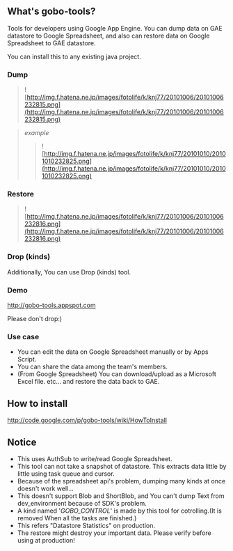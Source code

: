 ## What's gobo-tools? ##
Tools for developers using Google App Engine.
You can dump data on GAE datastore to Google Spreadsheet,
and also can restore data on Google Spreadsheet to GAE datastore.

You can install this to any existing java project.

### Dump ###
> ![http://img.f.hatena.ne.jp/images/fotolife/k/knj77/20101006/20101006232815.png](http://img.f.hatena.ne.jp/images/fotolife/k/knj77/20101006/20101006232815.png)


> _example_
> > ![http://img.f.hatena.ne.jp/images/fotolife/k/knj77/20101010/20101010232825.png](http://img.f.hatena.ne.jp/images/fotolife/k/knj77/20101010/20101010232825.png)


### Restore ###

> ![http://img.f.hatena.ne.jp/images/fotolife/k/knj77/20101006/20101006232816.png](http://img.f.hatena.ne.jp/images/fotolife/k/knj77/20101006/20101006232816.png)


### Drop (kinds) ###
Additionally, You can use Drop (kinds) tool.

### Demo ###
http://gobo-tools.appspot.com

Please don't drop:)


### Use case ###
  * You can edit the data on Google Spreadsheet manually or by Apps Script.
  * You can share the data among the team's members.
  * (From Google Spreadsheet) You can download/upload as a Microsoft Excel file.
etc... and restore the data back to GAE.


## How to install ##
http://code.google.com/p/gobo-tools/wiki/HowToInstall


## Notice ##
  * This uses AuthSub to write/read Google Spreadsheet.
  * This tool can not take a snapshot of datastore. This extracts data little by little using task queue and cursor.
  * Because of the spreadsheet api's problem, dumping many kinds at once doesn't work well...
  * This doesn't support Blob and ShortBlob, and You can't dump Text from dev\_environment because of SDK's problem.
  * A kind named '_GOBO\_CONTROL_' is made by this tool for cotrolling.(It is removed When all the tasks are finished.)
  * This refers "Datastore Statistics" on production.
  * The restore might destroy your important data. Please verify before using at production!